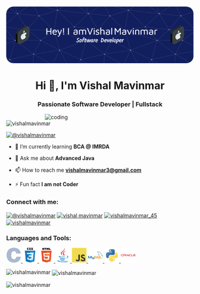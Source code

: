 <p align="center">
  <img src="https://github.com/VishalMavinmar/VishalMavinmar/blob/main/github-header-image%20(7).png" alt="logo">
</p>

<h1 align="center">Hi 👋, I'm Vishal Mavinmar</h1>
<h3 align="center">Passionate Software Developer | Fullstack </h3>

<img align="right" alt="coding" width="400" src="https://www.aalpha.net/wp-content/uploads/2021/02/python-for-web-development.gif">
<p align="left"> <img src="https://komarev.com/ghpvc/?username=vishalmavinmar&label=Profile%20views&color=0e75b6&style=flat" alt="vishalmavinmar" /> </p>

<!--<p align="left"> <a href="https://github.com/ryo-ma/github-profile-trophy"><img src="https://github-profile-trophy.vercel.app/?username=vishalmavinmar" alt="vishalmavinmar" /></a> </p> -->

<p align="left"> <a href="https://twitter.com/@vishalmavinmar" target="blank"><img src="https://img.shields.io/twitter/follow/@vishalmavinmar?logo=twitter&style=for-the-badge" alt="@vishalmavinmar" /></a> </p>

- 🌱 I’m currently learning **BCA @ IMRDA**

- 💬 Ask me about **Advanced Java**

- 📫 How to reach me **vishalmavinmar3@gmail.com**

- ⚡ Fun fact **I am not Coder**

<h3 align="left">Connect with me:</h3>
<p align="left">
<a href="https://twitter.com/@vishalmavinmar" target="blank"><img align="center" src="https://raw.githubusercontent.com/rahuldkjain/github-profile-readme-generator/master/src/images/icons/Social/twitter.svg" alt="@vishalmavinmar" height="30" width="40" /></a>
<a href="https://www.linkedin.com/in/vishalmavinmar" target="blank"><img align="center" src="https://raw.githubusercontent.com/rahuldkjain/github-profile-readme-generator/master/src/images/icons/Social/linked-in-alt.svg" alt="vishal mavinmar" height="30" width="40" /></a>
<a href="https://instagram.com/vishalmavinmar_45" target="blank"><img align="center" src="https://raw.githubusercontent.com/rahuldkjain/github-profile-readme-generator/master/src/images/icons/Social/instagram.svg" alt="vishalmavinmar_45" height="30" width="40" /></a>
<a href="https://www.leetcode.com/vishalmavinmar" target="blank"><img align="center" src="https://raw.githubusercontent.com/rahuldkjain/github-profile-readme-generator/master/src/images/icons/Social/leet-code.svg" alt="vishalmavinmar" height="30" width="40" /></a>
</p>

<h3 align="left">Languages and Tools:</h3>
<p align="left">
  <a href="https://www.cprogramming.com/" target="_blank" rel="noreferrer"> 
    <img src="https://raw.githubusercontent.com/devicons/devicon/master/icons/c/c-original.svg" alt="c" width="40" height="40"/> 
  </a> 
  <a href="https://www.w3schools.com/css/" target="_blank" rel="noreferrer"> 
    <img src="https://raw.githubusercontent.com/devicons/devicon/master/icons/css3/css3-original-wordmark.svg" alt="css3" width="40" height="40"/> 
  </a> 
  <a href="https://www.w3.org/html/" target="_blank" rel="noreferrer"> 
    <img src="https://raw.githubusercontent.com/devicons/devicon/master/icons/html5/html5-original-wordmark.svg" alt="html5" width="40" height="40"/> 
  </a> 
  <a href="https://www.java.com" target="_blank" rel="noreferrer"> 
    <img src="https://raw.githubusercontent.com/devicons/devicon/master/icons/java/java-original.svg" alt="java" width="40" height="40"/> 
  </a> 
  <a href="https://developer.mozilla.org/en-US/docs/Web/JavaScript" target="_blank" rel="noreferrer"> 
    <img src="https://raw.githubusercontent.com/devicons/devicon/master/icons/javascript/javascript-original.svg" alt="javascript" width="40" height="40"/> 
  </a> 
  <a href="https://www.mysql.com/" target="_blank" rel="noreferrer"> 
    <img src="https://raw.githubusercontent.com/devicons/devicon/master/icons/mysql/mysql-original-wordmark.svg" alt="mysql" width="40" height="40"/>
  </a> 
  <a href="https://www.python.org" target="_blank" rel="noreferrer"> 
    <img src="https://raw.githubusercontent.com/devicons/devicon/master/icons/python/python-original.svg" alt="python" width="40" height="40"/> 
  </a>
  <a href="https://www.oracle.com/" target="_blank" rel="noreferrer">
    <img src="https://raw.githubusercontent.com/devicons/devicon/master/icons/oracle/oracle-original.svg" alt="oracle" width="40" height="40"/>
  </a> 
</p>

<p><img align="left" src="https://github-readme-stats.vercel.app/api/top-langs?username=vishalmavinmar&show_icons=true&locale=en&layout=compact" alt="vishalmavinmar" /></p>

<p>&nbsp;<img align="center" src="https://github-readme-stats.vercel.app/api?username=vishalmavinmar&show_icons=true&locale=en" alt="vishalmavinmar" /></p>

<p><img align="center" src="https://github-readme-streak-stats.herokuapp.com/?user=vishalmavinmar&" alt="vishalmavinmar" /></p>
